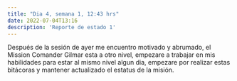```yaml
---
title: "Dia 4, semana 1, 12:43 hrs"
date: 2022-07-04T13:16
description: 'Reporte de estado 1'
---
```


Después de la sesión de ayer me encuentro motivado y abrumado, el Mission Comander Gilmar esta a otro nivel, empezare a trabajar en mis habilidades para estar al mismo nivel algun dia, empezare por realizar estas bitácoras y mantener actualizado el estatus de la misión.
